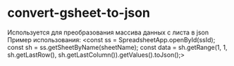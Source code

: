 # convert-gsheet-to-json
Используется для преобразования массива данных с листа в json
Пример использования:
<const ss = SpreadsheetApp.openById(ssId);
const sh = ss.getSheetByName(sheetName);
const data = sh.getRange(1, 1, sh.getLastRow(), sh.getLastColumn()).getValues().toJson();>
